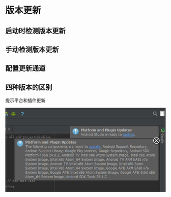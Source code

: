 # 版本更新

## 启动时检测版本更新

## 手动检测版本更新

## 配置更新通道

## 四种版本的区别

提示平台和插件更新

![](/image/Chapter01/版本更新/平台和插件版本更新提示.png)

